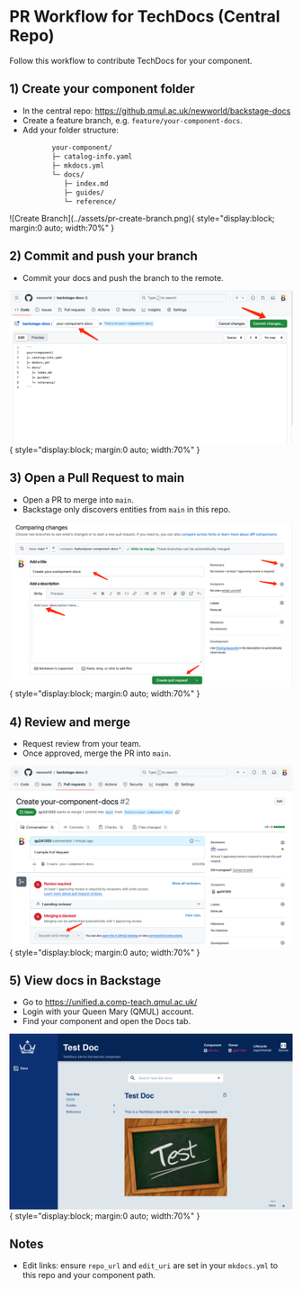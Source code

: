 # PR Workflow for TechDocs (Central Repo)

Follow this workflow to contribute TechDocs for your component.

## 1) Create your component folder

- In the central repo: https://github.qmul.ac.uk/newworld/backstage-docs
- Create a feature branch, e.g. `feature/your-component-docs`.
- Add your folder structure:

<div style="width:70%; margin: 0 auto;">

```text
your-component/
├─ catalog-info.yaml
├─ mkdocs.yml
└─ docs/
   ├─ index.md
   ├─ guides/
   └─ reference/
```

</div>
![Create Branch](../assets/pr-create-branch.png){ style="display:block; margin:0 auto; width:70%" }

## 2) Commit and push your branch

- Commit your docs and push the branch to the remote.

![Commit Branch](../assets/commit-push.png){ style="display:block; margin:0 auto; width:70%" }

## 3) Open a Pull Request to main

- Open a PR to merge into `main`.
- Backstage only discovers entities from `main` in this repo.

![Open PR](../assets/pr-open.png){ style="display:block; margin:0 auto; width:70%" }

## 4) Review and merge

- Request review from your team.
- Once approved, merge the PR into `main`.

![Merge PR](../assets/pr-merge.png){ style="display:block; margin:0 auto; width:70%" }

## 5) View docs in Backstage

- Go to https://unified.a.comp-teach.qmul.ac.uk/
- Login with your Queen Mary (QMUL) account.
- Find your component and open the Docs tab.

![Backstage Docs Tab](../assets/backstage-docs-tab.png){ style="display:block; margin:0 auto; width:70%" }

## Notes

- Edit links: ensure `repo_url` and `edit_uri` are set in your `mkdocs.yml` to this repo and your component path.
